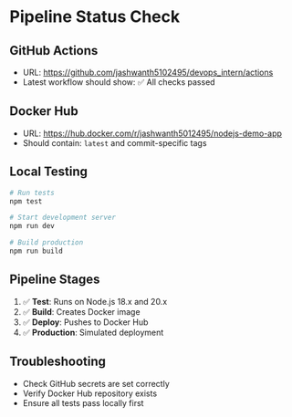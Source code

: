 # Pipeline Status Check

## GitHub Actions
- URL: https://github.com/jashwanth5102495/devops_intern/actions
- Latest workflow should show: ✅ All checks passed

## Docker Hub
- URL: https://hub.docker.com/r/jashwanth5012495/nodejs-demo-app
- Should contain: `latest` and commit-specific tags

## Local Testing
```bash
# Run tests
npm test

# Start development server
npm run dev

# Build production
npm run build
```

## Pipeline Stages
1. ✅ **Test**: Runs on Node.js 18.x and 20.x
2. ✅ **Build**: Creates Docker image
3. ✅ **Deploy**: Pushes to Docker Hub
4. ✅ **Production**: Simulated deployment

## Troubleshooting
- Check GitHub secrets are set correctly
- Verify Docker Hub repository exists
- Ensure all tests pass locally first